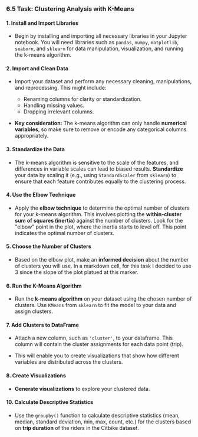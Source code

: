 ### 6.5 Task: Clustering Analysis with K-Means

#### 1. **Install and Import Libraries**
   - Begin by installing and importing all necessary libraries in your Jupyter notebook. You will need libraries such as `pandas`, `numpy`, `matplotlib`, `seaborn`, and `sklearn` for data manipulation, visualization, and running the k-means algorithm.

#### 2. **Import and Clean Data**
   - Import your dataset and perform any necessary cleaning, manipulations, and reprocessing. This might include:
     - Renaming columns for clarity or standardization.
     - Handling missing values.
     - Dropping irrelevant columns.
   
   - **Key consideration:** The k-means algorithm can only handle **numerical variables**, so make sure to remove or encode any categorical columns appropriately.

#### 3. **Standardize the Data**
   - The k-means algorithm is sensitive to the scale of the features, and differences in variable scales can lead to biased results. **Standardize** your data by scaling it (e.g., using `StandardScaler` from `sklearn`) to ensure that each feature contributes equally to the clustering process.

#### 4. **Use the Elbow Technique**
   - Apply the **elbow technique** to determine the optimal number of clusters for your k-means algorithm. This involves plotting the **within-cluster sum of squares (inertia)** against the number of clusters. Look for the "elbow" point in the plot, where the inertia starts to level off. This point indicates the optimal number of clusters.
   
#### 5. **Choose the Number of Clusters**
   - Based on the elbow plot, make an **informed decision** about the number of clusters you will use. In a markdown cell, for this task I decided to use 3 since the slope of the plot platued at this marker. 

#### 6. **Run the K-Means Algorithm**
   - Run the **k-means algorithm** on your dataset using the chosen number of clusters. Use `KMeans` from `sklearn` to fit the model to your data and assign clusters.

#### 7. **Add Clusters to DataFrame**
   - Attach a new column, such as `'cluster'`, to your dataframe. This column will contain the cluster assignments for each data point (trip).
   
   - This will enable you to create visualizations that show how different variables are distributed across the clusters.

#### 8. **Create Visualizations**
   - **Generate visualizations** to explore your clustered data.

#### 10. **Calculate Descriptive Statistics**
   - Use the `groupby()` function to calculate descriptive statistics (mean, median, standard deviation, min, max, count, etc.) for the clusters based on **trip duration** of the riders in the Citbike dataset. 
